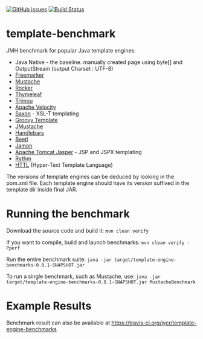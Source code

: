 [![GitHub issues](https://img.shields.io/github/issues/jycr/template-engine-benchmarks.svg)](https://github.com/jycr/template-engine-benchmarks/issues)
[![Build Status](https://travis-ci.org/jycr/template-engine-benchmarks.svg?branch=master)](https://travis-ci.org/jycr/template-engine-benchmarks)

template-benchmark
================

JMH benchmark for popular Java template engines:

* Java Native - the baseline. manually created page using byte[] and OutputStream (output Charset : UTF-8)
* [Freemarker](http://freemarker.org/)
* [Mustache](https://github.com/spullara/mustache.java)
* [Rocker](https://github.com/fizzed/rocker)
* [Thymeleaf](http://www.thymeleaf.org/)
* [Trimou](http://trimou.org/)
* [Apache Velocity](https://velocity.apache.org/)
* [Saxon](http://saxon.sourceforge.net/) - XSL-T templating
* [Groovy Template](http://docs.groovy-lang.org/latest/html/documentation/template-engines.html)
* [JMustache ](https://github.com/samskivert/jmustache)
* [Handlebars](https://github.com/jknack/handlebars.java)
* [Beetl](http://ibeetl.com/guide/beetl.html)
* [Jamon](http://www.jamon.org)
* [Apache Tomcat Jasper](https://tomcat.apache.org/tomcat-8.5-doc/jasper-howto.html) - JSP and JSPX templating
* [Rythm](http://rythmengine.org/)
* [HTTL](http://httl.github.io/en/) (Hyper-Text Template Language) 
  
The versions of template engines can be deduced by looking in the pom.xml file.
Each template engine should have its version suffixed in the template dir inside final JAR.

Running the benchmark
======================


Download the source code and build it:
`mvn clean verify`

If you want to compile, build and launch benchmarks:
`mvn clean verify -Pperf`

Run the entire benchmark suite:
`java -jar target/template-engine-benchmarks-0.0.1-SNAPSHOT.jar`

To run a single benchmark, such as Mustache, use:
`java -jar target/template-engine-benchmarks-0.0.1-SNAPSHOT.jar MustacheBenchmark`

Example Results
===============

Benchmark result can also be available at https://travis-ci.org/jycr/template-engine-benchmarks
